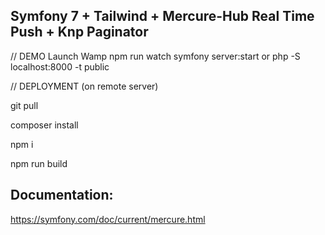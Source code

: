 Symfony 7 + Tailwind + Mercure-Hub Real Time Push + Knp Paginator
-----------------------------------------------------------------

// DEMO
Launch Wamp
npm run watch
symfony server:start        or  php -S localhost:8000 -t public


// DEPLOYMENT 
(on remote server)

git pull 

composer install

npm i

npm run build





Documentation:
-------------

https://symfony.com/doc/current/mercure.html